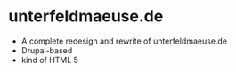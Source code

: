 # unterfeldmaeuse.de

* A complete redesign and rewrite of unterfeldmaeuse.de
* Drupal-based
* kind of HTML 5